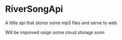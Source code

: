 # RiverSongApi

A little api that stores some mp3 files and serve to web

Will be improved usign some cloud storage soon
